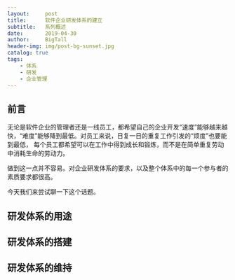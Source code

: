 ```yaml
---
layout:     post
title:      软件企业研发体系的建立
subtitle:   系列概述
date:       2019-04-30
author:     BigTall
header-img: img/post-bg-sunset.jpg
catalog: true
tags:
    - 体系
    - 研发
    - 企业管理
---
```


## 前言

无论是软件企业的管理者还是一线员工，都希望自己的企业开发“速度”能够越来越快，“难度”能够降到最低。对员工来说，日复一日的重复工作引发的“烦度”也要能到最低，
每个员工都希望可以在工作中得到成长和锻炼，而不是在简单重复劳动中消耗生命的劳动力。

做到这一点并不容易。对企业研发体系的要求，以及整个体系中的每一个参与者的素质要求都很高。

今天我们来尝试聊一下这个话题。

## 研发体系的用途



## 研发体系的搭建

## 研发体系的维持


